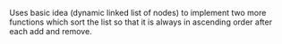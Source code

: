 Uses basic idea (dynamic linked list of nodes) to implement two more functions which 
sort the list so that it is always in ascending order after each add and remove.
